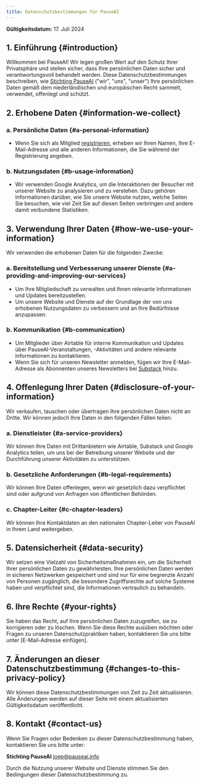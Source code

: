 ```yaml
---
title: Datenschutzbestimmungen für PauseAI
---
```


 <!-- end of frontmatter metadata, dashes above need to stay -->

**Gültigkeitsdatum:** 17. Juli 2024

## 1. Einführung {#introduction}

Willkommen bei PauseAI!
Wir legen großen Wert auf den Schutz Ihrer Privatsphäre und stellen sicher, dass Ihre persönlichen Daten sicher und verantwortungsvoll behandelt werden.
Diese Datenschutzbestimmungen beschreiben, wie [Stichting PauseAI](/legal) ("wir", "uns", "unser") Ihre persönlichen Daten gemäß dem niederländischen und europäischen Recht sammelt, verwendet, offenlegt und schützt.

## 2. Erhobene Daten {#information-we-collect}

### a. Persönliche Daten {#a-personal-information}

- Wenn Sie sich als Mitglied [registrieren](/join), erheben wir Ihren Namen, Ihre E-Mail-Adresse und alle anderen Informationen, die Sie während der Registrierung angeben.

### b. Nutzungsdaten {#b-usage-information}

- Wir verwenden Google Analytics, um die Interaktionen der Besucher mit unserer Website zu analysieren und zu verstehen. Dazu gehören Informationen darüber, wie Sie unsere Website nutzen, welche Seiten Sie besuchen, wie viel Zeit Sie auf diesen Seiten verbringen und andere damit verbundene Statistiken.

## 3. Verwendung Ihrer Daten {#how-we-use-your-information}

Wir verwenden die erhobenen Daten für die folgenden Zwecke:

### a. Bereitstellung und Verbesserung unserer Dienste {#a-providing-and-improving-our-services}

- Um Ihre Mitgliedschaft zu verwalten und Ihnen relevante Informationen und Updates bereitzustellen.
- Um unsere Website und Dienste auf der Grundlage der von uns erhobenen Nutzungsdaten zu verbessern und an Ihre Bedürfnisse anzupassen.

### b. Kommunikation {#b-communication}

- Um Mitglieder über Airtable für interne Kommunikation und Updates über PauseAI-Veranstaltungen, -Aktivitäten und andere relevante Informationen zu kontaktieren.
- Wenn Sie sich für unseren Newsletter anmelden, fügen wir Ihre E-Mail-Adresse als Abonnenten unseres Newsletters bei [Substack](https://pauseai.substack.com/) hinzu.

## 4. Offenlegung Ihrer Daten {#disclosure-of-your-information}

Wir verkaufen, tauschen oder übertragen Ihre persönlichen Daten nicht an Dritte. Wir können jedoch Ihre Daten in den folgenden Fällen teilen:

### a. Dienstleister {#a-service-providers}

Wir können Ihre Daten mit Drittanbietern wie Airtable, Substack und Google Analytics teilen, um uns bei der Betreibung unserer Website und der Durchführung unserer Aktivitäten zu unterstützen.

### b. Gesetzliche Anforderungen {#b-legal-requirements}

Wir können Ihre Daten offenlegen, wenn wir gesetzlich dazu verpflichtet sind oder aufgrund von Anfragen von öffentlichen Behörden.

### c. Chapter-Leiter {#c-chapter-leaders}

Wir können Ihre Kontaktdaten an den nationalen Chapter-Leiter von PauseAI in Ihrem Land weitergeben.

## 5. Datensicherheit {#data-security}

Wir setzen eine Vielzahl von Sicherheitsmaßnahmen ein, um die Sicherheit Ihrer persönlichen Daten zu gewährleisten. Ihre persönlichen Daten werden in sicheren Netzwerken gespeichert und sind nur für eine begrenzte Anzahl von Personen zugänglich, die besondere Zugriffsrechte auf solche Systeme haben und verpflichtet sind, die Informationen vertraulich zu behandeln.

## 6. Ihre Rechte {#your-rights}

Sie haben das Recht, auf Ihre persönlichen Daten zuzugreifen, sie zu korrigieren oder zu löschen. Wenn Sie diese Rechte ausüben möchten oder Fragen zu unseren Datenschutzpraktiken haben, kontaktieren Sie uns bitte unter [E-Mail-Adresse einfügen].

## 7. Änderungen an dieser Datenschutzbestimmung {#changes-to-this-privacy-policy}

Wir können diese Datenschutzbestimmungen von Zeit zu Zeit aktualisieren. Alle Änderungen werden auf dieser Seite mit einem aktualisierten Gültigkeitsdatum veröffentlicht.

## 8. Kontakt {#contact-us}

Wenn Sie Fragen oder Bedenken zu dieser Datenschutzbestimmung haben, kontaktieren Sie uns bitte unter:

**Stichting PauseAI**
[joep@pauseai.info](mailto:joep@pauseai.info)

Durch die Nutzung unserer Website und Dienste stimmen Sie den Bedingungen dieser Datenschutzbestimmung zu.
